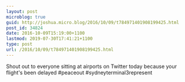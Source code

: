 ```yaml
---
layout: post
microblog: true
guid: http://joshua.micro.blog/2016/10/09/t784971401908199425.html
post_id: 34824
date: 2016-10-09T15:19:00+1100
lastmod: 2019-07-30T17:41:21+1100
type: post
url: /2016/10/09/t784971401908199425.html
---
```

Shout out to everyone sitting at airports on Twitter today because your flight's been delayed #peaceout #sydneyterminal3represent
